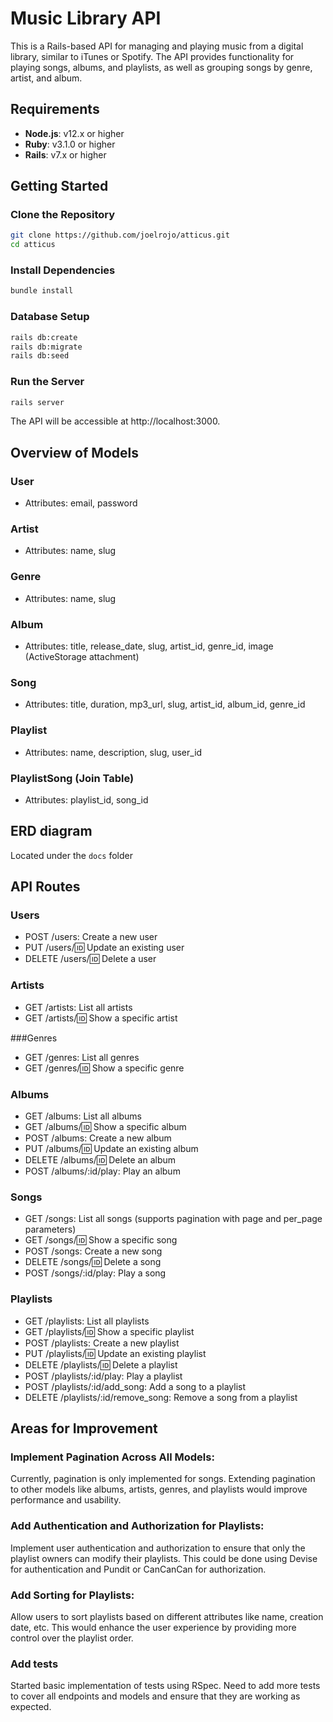 # Music Library API

This is a Rails-based API for managing and playing music from a digital library, similar to iTunes or Spotify. The API provides functionality for playing songs, albums, and playlists, as well as grouping songs by genre, artist, and album.

## Requirements

- **Node.js**: v12.x or higher
- **Ruby**: v3.1.0 or higher
- **Rails**: v7.x or higher

## Getting Started

### Clone the Repository

```bash
git clone https://github.com/joelrojo/atticus.git
cd atticus
```

### Install Dependencies

```bash
bundle install
```

### Database Setup

```bash
rails db:create
rails db:migrate
rails db:seed
```

### Run the Server

```bash
rails server
```

The API will be accessible at http://localhost:3000.


## Overview of Models
### User
- Attributes: email, password

### Artist
- Attributes: name, slug

### Genre
- Attributes: name, slug

### Album
- Attributes: title, release_date, slug, artist_id, genre_id, image (ActiveStorage attachment)

### Song
- Attributes: title, duration, mp3_url, slug, artist_id, album_id, genre_id

### Playlist
- Attributes: name, description, slug, user_id

### PlaylistSong (Join Table)
- Attributes: playlist_id, song_id

## ERD diagram

Located under the `docs` folder

## API Routes

### Users
- POST /users: Create a new user
- PUT /users/:id: Update an existing user
- DELETE /users/:id: Delete a user

### Artists
- GET /artists: List all artists
- GET /artists/:id: Show a specific artist

###Genres
- GET /genres: List all genres
- GET /genres/:id: Show a specific genre

### Albums
- GET /albums: List all albums
- GET /albums/:id: Show a specific album
- POST /albums: Create a new album
- PUT /albums/:id: Update an existing album
- DELETE /albums/:id: Delete an album
- POST /albums/:id/play: Play an album

### Songs
- GET /songs: List all songs (supports pagination with page and per_page parameters)
- GET /songs/:id: Show a specific song
- POST /songs: Create a new song
- DELETE /songs/:id: Delete a song
- POST /songs/:id/play: Play a song

### Playlists
- GET /playlists: List all playlists
- GET /playlists/:id: Show a specific playlist
- POST /playlists: Create a new playlist
- PUT /playlists/:id: Update an existing playlist
- DELETE /playlists/:id: Delete a playlist
- POST /playlists/:id/play: Play a playlist
- POST /playlists/:id/add_song: Add a song to a playlist
- DELETE /playlists/:id/remove_song: Remove a song from a playlist

## Areas for Improvement

### Implement Pagination Across All Models:

Currently, pagination is only implemented for songs. Extending pagination to other models like albums, artists, genres, and playlists would improve performance and usability.


### Add Authentication and Authorization for Playlists:

Implement user authentication and authorization to ensure that only the playlist owners can modify their playlists. This could be done using Devise for authentication and Pundit or CanCanCan for authorization.

### Add Sorting for Playlists:

Allow users to sort playlists based on different attributes like name, creation date, etc. This would enhance the user experience by providing more control over the playlist order.

### Add tests

Started basic implementation of tests using RSpec. Need to add more tests to cover all endpoints and models and ensure that they are working as expected.